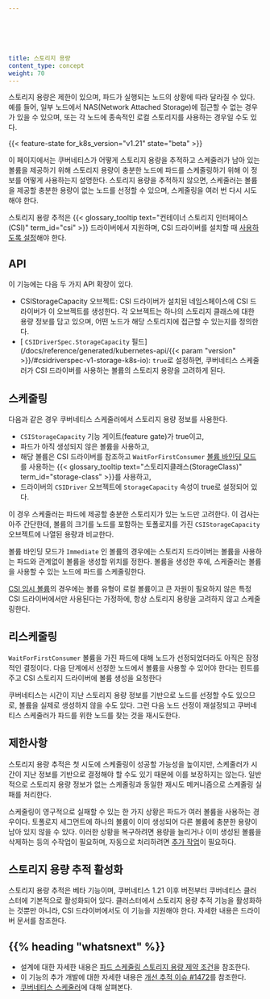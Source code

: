 ```yaml
---






title: 스토리지 용량
content_type: concept
weight: 70
---
```


<!-- overview -->

스토리지 용량은 제한이 있으며, 파드가 실행되는 노드의 상황에 따라 달라질 수 있다.
예를 들어, 일부 노드에서 NAS(Network Attached Storage)에 접근할 수 없는 경우가 있을 수 있으며,
또는 각 노드에 종속적인 로컬 스토리지를 사용하는 경우일 수도 있다.

{{< feature-state for_k8s_version="v1.21" state="beta" >}}

이 페이지에서는 쿠버네티스가 어떻게 스토리지 용량을 추적하고
스케줄러가 남아 있는 볼륨을 제공하기 위해 스토리지 용량이 충분한 노드에
파드를 스케줄링하기 위해 이 정보를 어떻게 사용하는지 설명한다.
스토리지 용량을 추적하지 않으면, 스케줄러는
볼륨을 제공할 충분한 용량이 없는 노드를 선정할 수 있으며,
스케줄링을 여러 번 다시 시도해야 한다.

스토리지 용량 추적은 {{< glossary_tooltip
text="컨테이너 스토리지 인터페이스(CSI)" term_id="csi" >}} 드라이버에서 지원하며,
CSI 드라이버를 설치할 때 [사용하도록 설정](#스토리지-용량-추적-활성화)해야 한다.

<!-- body -->

## API

 이 기능에는 다음 두 가지 API 확장이 있다.
- CSIStorageCapacity 오브젝트:
  CSI 드라이버가 설치된 네임스페이스에
  CSI 드라이버가 이 오브젝트를 생성한다. 각 오브젝트는
  하나의 스토리지 클래스에 대한 용량 정보를 담고 있으며,
  어떤 노드가 해당 스토리지에 접근할 수 있는지를 정의한다.
- [ `CSIDriverSpec.StorageCapacity` 필드](/docs/reference/generated/kubernetes-api/{{< param "version" >}}/#csidriverspec-v1-storage-k8s-io):
  `true`로 설정하면, 쿠버네티스 스케줄러가
  CSI 드라이버를 사용하는 볼륨의 스토리지 용량을 고려하게 된다.

## 스케줄링

다음과 같은 경우 쿠버네티스 스케줄러에서 스토리지 용량 정보를 사용한다.
- `CSIStorageCapacity` 기능 게이트(feature gate)가 true이고,
- 파드가 아직 생성되지 않은 볼륨을 사용하고,
- 해당 볼륨은 CSI 드라이버를 참조하고
  `WaitForFirstConsumer`
  [볼륨 바인딩 모드](/ko/docs/concepts/storage/storage-classes/#볼륨-바인딩-모드)를 사용하는
  {{< glossary_tooltip text="스토리지클래스(StorageClass)" term_id="storage-class" >}}를 사용하고,
- 드라이버의 `CSIDriver` 오브젝트에 `StorageCapacity` 속성이
  true로 설정되어 있다.

이 경우 스케줄러는 파드에 제공할
충분한 스토리지가 있는 노드만 고려한다.
이 검사는 아주 간단한데,
볼륨의 크기를 노드를 포함하는 토폴로지를 가진 `CSIStorageCapacity` 오브젝트에
나열된 용량과 비교한다.

볼륨 바인딩 모드가 `Immediate` 인 볼륨의 경우에는 스토리지 드라이버는
볼륨을 사용하는 파드와 관계없이 볼륨을 생성할 위치를 정한다.
볼륨을 생성한 후에, 스케줄러는
볼륨을 사용할 수 있는 노드에 파드를 스케줄링한다.

[CSI 임시 볼륨](/ko/docs/concepts/storage/volumes/#csi)의 경우에는
볼륨 유형이 로컬 볼륨이고
큰 자원이 필요하지 않은 특정 CSI 드라이버에서만 사용된다는 가정하에,
항상 스토리지 용량을 고려하지 않고
스케줄링한다.

## 리스케줄링

`WaitForFirstConsumer` 볼륨을 가진 파드에 대해
노드가 선정되었더라도 아직은 잠정적인 결정이다. 다음 단계에서
선정한 노드에서 볼륨을 사용할 수 있어야 한다는 힌트를 주고
CSI 스토리지 드라이버에 볼륨 생성을 요청한다

쿠버네티스는 시간이 지난 스토리지 용량 정보를 기반으로
노드를 선정할 수도 있으므로, 볼륨을 실제로 생성하지 않을 수도 있다.
그런 다음 노드 선정이 재설정되고 쿠버네티스 스케줄러가
파드를 위한 노드를 찾는 것을 재시도한다.

## 제한사항

스토리지 용량 추적은 첫 시도에 스케줄링이 성공할 가능성을 높이지만,
스케줄러가 시간이 지난 정보를 기반으로
결정해야 할 수도 있기 때문에 이를 보장하지는 않는다.
일반적으로 스토리지 용량 정보가 없는 스케줄링과
동일한 재시도 메커니즘으로 스케줄링 실패를 처리한다.

스케줄링이 영구적으로 실패할 수 있는 한 가지 상황은
파드가 여러 볼륨을 사용하는 경우이다.
토폴로지 세그먼트에 하나의 볼륨이 이미 생성되어
다른 볼륨에 충분한 용량이 남아 있지 않을 수 있다.
이러한 상황을 복구하려면
용량을 늘리거나 이미 생성된 볼륨을 삭제하는 등의 수작업이 필요하며,
자동으로 처리하려면
[추가 작업](https://github.com/kubernetes/enhancements/pull/1703)이 필요하다.

## 스토리지 용량 추적 활성화

스토리지 용량 추적은 베타 기능이며,
쿠버네티스 1.21 이후 버전부터 쿠버네티스 클러스터에 기본적으로 활성화되어 있다.
클러스터에서 스토리지 용량 추적 기능을 활성화하는 것뿐만 아니라, CSI 드라이버에서도 이 기능을 지원해야 한다.
자세한 내용은 드라이버 문서를 참조한다.

## {{% heading "whatsnext" %}}

- 설계에 대한 자세한 내용은
 [파드 스케줄링 스토리지 용량 제약 조건](https://github.com/kubernetes/enhancements/blob/master/keps/sig-storage/1472-storage-capacity-tracking/README.md)을 참조한다.
- 이 기능의 추가 개발에 대한 자세한 내용은 [개선 추적 이슈 #1472](https://github.com/kubernetes/enhancements/issues/1472)를 참조한다.
- [쿠버네티스 스케줄러](/ko/docs/concepts/scheduling-eviction/kube-scheduler/)에 대해 살펴본다.
